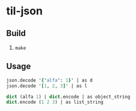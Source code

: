 # til-json

## Build

1. `make`

## Usage

```tcl
json.decode '{"alfa": 1}' | as d
json.decode '[1, 2, 3]' | as l

dict (alfa 1) | dict.encode | as object_string
dict.encode (1 2 3) | as list_string
```
